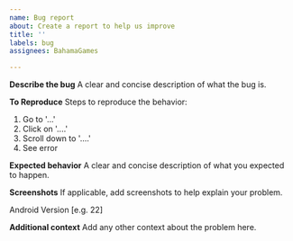 ```yaml
---
name: Bug report
about: Create a report to help us improve
title: ''
labels: bug
assignees: BahamaGames

---
```


**Describe the bug**
A clear and concise description of what the bug is.

**To Reproduce**
Steps to reproduce the behavior:
1. Go to '...'
2. Click on '....'
3. Scroll down to '....'
4. See error

**Expected behavior**
A clear and concise description of what you expected to happen.

**Screenshots**
If applicable, add screenshots to help explain your problem.

Android Version [e.g. 22]

**Additional context**
Add any other context about the problem here.
